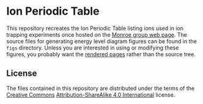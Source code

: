 Ion Periodic Table
==================

This repository recreates the Ion Periodic Table listing ions used in
ion trapping experiments once hosted on the
[Monroe group web page][monroe]. The source files for generating
energy level diagram figures can be found in the `figs`
directory. Unless you are interested in using or modifying these
figures, you probably want the [rendered pages][gh-pages] rather than
the source tree.

[monroe]: http://iontrap.umd.edu/
[gh-pages]: http://mivade.github.io/ionptable/

License
-------

The files contained in this repository are distributed under the terms
of the [Creative Commons][CC]
[Attribution-ShareAlike 4.0 International][CC BY-SA 4.0] license.

[CC]: https://creativecommons.org
[CC BY-SA 4.0]: https://creativecommons.org/licenses/by-sa/4.0/
